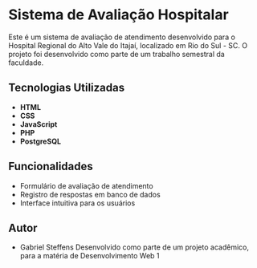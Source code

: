 # Sistema de Avaliação Hospitalar

Este é um sistema de avaliação de atendimento desenvolvido para o Hospital Regional do Alto Vale do Itajaí, localizado em Rio do Sul - SC. O projeto foi desenvolvido como parte de um trabalho semestral da faculdade.

## Tecnologias Utilizadas
- **HTML**
- **CSS**
- **JavaScript**
- **PHP**
- **PostgreSQL**

## Funcionalidades
- Formulário de avaliação de atendimento
- Registro de respostas em banco de dados
- Interface intuitiva para os usuários

## Autor
- Gabriel Steffens
Desenvolvido como parte de um projeto acadêmico, para a matéria de Desenvolvimento Web 1

